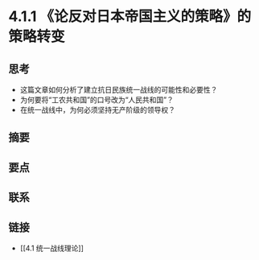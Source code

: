 # 4.1.1 《论反对日本帝国主义的策略》的策略转变

## 思考
- 这篇文章如何分析了建立抗日民族统一战线的可能性和必要性？
- 为何要将“工农共和国”的口号改为“人民共和国”？
- 在统一战线中，为何必须坚持无产阶级的领导权？

## 摘要
## 要点
## 联系
## 链接
- [[4.1 统一战线理论]]
